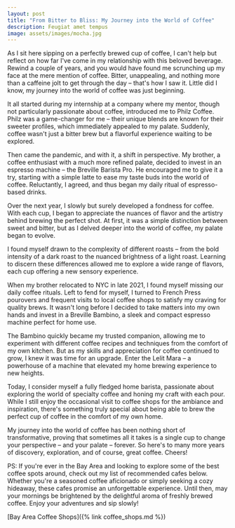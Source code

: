 ```yaml
---
layout: post
title: "From Bitter to Bliss: My Journey into the World of Coffee"
description: Feugiat amet tempus
image: assets/images/mocha.jpg
---
```


As I sit here sipping on a perfectly brewed cup of coffee, I can't help but reflect on how far I've come in my relationship with this beloved beverage. Rewind a couple of years, and you would have found me scrunching up my face at the mere mention of coffee. Bitter, unappealing, and nothing more than a caffeine jolt to get through the day – that's how I saw it. Little did I know, my journey into the world of coffee was just beginning.

It all started during my internship at a company where my mentor, though not particularly passionate about coffee, introduced me to Philz Coffee. Philz was a game-changer for me – their unique blends are known for their sweeter profiles, which immediately appealed to my palate. Suddenly, coffee wasn't just a bitter brew but a flavorful experience waiting to be explored.

Then came the pandemic, and with it, a shift in perspective. My brother, a coffee enthusiast with a much more refined palate, decided to invest in an espresso machine – the Breville Barista Pro. He encouraged me to give it a try, starting with a simple latte to ease my taste buds into the world of coffee. Reluctantly, I agreed, and thus began my daily ritual of espresso-based drinks.

Over the next year, I slowly but surely developed a fondness for coffee. With each cup, I began to appreciate the nuances of flavor and the artistry behind brewing the perfect shot. At first, it was a simple distinction between sweet and bitter, but as I delved deeper into the world of coffee, my palate began to evolve.

I found myself drawn to the complexity of different roasts – from the bold intensity of a dark roast to the nuanced brightness of a light roast. Learning to discern these differences allowed me to explore a wide range of flavors, each cup offering a new sensory experience.

When my brother relocated to NYC in late 2021, I found myself missing our daily coffee rituals. Left to fend for myself, I turned to French Press pourovers and frequent visits to local coffee shops to satisfy my craving for quality brews. It wasn't long before I decided to take matters into my own hands and invest in a Breville Bambino, a sleek and compact espresso machine perfect for home use.

The Bambino quickly became my trusted companion, allowing me to experiment with different coffee recipes and techniques from the comfort of my own kitchen. But as my skills and appreciation for coffee continued to grow, I knew it was time for an upgrade. Enter the Lelit Mara – a powerhouse of a machine that elevated my home brewing experience to new heights.

Today, I consider myself a fully fledged home barista, passionate about exploring the world of specialty coffee and honing my craft with each pour. While I still enjoy the occasional visit to coffee shops for the ambiance and inspiration, there's something truly special about being able to brew the perfect cup of coffee in the comfort of my own home.

My journey into the world of coffee has been nothing short of transformative, proving that sometimes all it takes is a single cup to change your perspective – and your palate – forever. So here's to many more years of discovery, exploration, and of course, great coffee. Cheers!

PS: If you're ever in the Bay Area and looking to explore some of the best coffee spots around, check out my list of recommended cafes below. Whether you're a seasoned coffee aficionado or simply seeking a cozy hideaway, these cafes promise an unforgettable experience. Until then, may your mornings be brightened by the delightful aroma of freshly brewed coffee. Enjoy your adventures and sip slowly!

[Bay Area Coffee Shops]({% link coffee_shops.md %})

